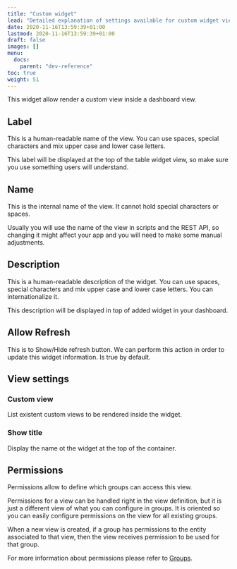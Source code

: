 ```yaml
---
title: "Custom widget"
lead: "Detailed explanation of settings available for custom widget views."
date: 2020-11-16T13:59:39+01:00
lastmod: 2020-11-16T13:59:39+01:00
draft: false
images: []
menu:
  docs:
    parent: "dev-reference"
toc: true
weight: 51
---
```


This widget allow render a custom view inside a dashboard view.

## Label

This is a human-readable name of the view. You can use spaces, special characters and
mix upper case and lower case letters.

This label will be displayed at the top of the table widget view, so make sure you use something
users will understand.

## Name

This is the internal name of the view. It cannot hold special characters or spaces.

Usually you will use the name of the view in scripts and the REST API, so changing it
might affect your app and you will need to make some manual adjustments.

## Description

This is a human-readable description of the widget. You can use spaces, special characters and
mix upper case and lower case letters. You can internationalize it.

This description will be displayed in top of added widget in your dashboard.

## Allow Refresh

This is to Show/Hide refresh button. We can perform this action in order to update this widget 
information. Is true by default.

## View settings

### Custom view

List existent custom views to be rendered inside the widget.

### Show title

Display the name ot the widget at the top of the container.

## Permissions

Permissions allow to define which groups can access this view.
  
Permissions for a view can be handled right in the view definition, but it is just
a different view of what you can configure in groups. It is oriented so you can easily
configure permissions on the view for all existing groups.

When a new view is created, if a group has permissions to the entity associated to that view, then the view 
receives permission to be used for that group.

For more information about permissions please refer to [Groups]({{site.baseurl}}/app-development-security-groups.html).

